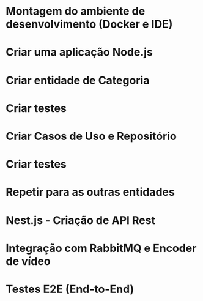 # Montagem do ambiente de desenvolvimento (Docker e IDE)
# Criar uma aplicação Node.js
# Criar entidade de Categoria
# Criar testes
# Criar Casos de Uso e Repositório
# Criar testes

# Repetir para as outras entidades

# Nest.js - Criação de API Rest
# Integração com RabbitMQ e Encoder de vídeo
# Testes E2E  (End-to-End)